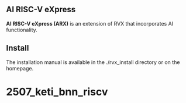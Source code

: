 ## AI RISC-V eXpress
**AI RISC-V eXpress (ARX)** is an extension of RVX that incorporates AI functionality.

## Install

The installation manual is available in the ./rvx_install directory or on the homepage.
# 2507_keti_bnn_riscv
